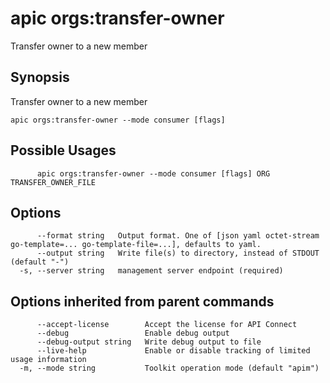 # apic orgs:transfer-owner

Transfer owner to a new member

## Synopsis

Transfer owner to a new member

```
apic orgs:transfer-owner --mode consumer [flags]
```

## Possible Usages

```
      apic orgs:transfer-owner --mode consumer [flags] ORG TRANSFER_OWNER_FILE
```

## Options

```
      --format string   Output format. One of [json yaml octet-stream go-template=... go-template-file=...], defaults to yaml.
      --output string   Write file(s) to directory, instead of STDOUT (default "-")
  -s, --server string   management server endpoint (required)
```

## Options inherited from parent commands

```
      --accept-license        Accept the license for API Connect
      --debug                 Enable debug output
      --debug-output string   Write debug output to file
      --live-help             Enable or disable tracking of limited usage information
  -m, --mode string           Toolkit operation mode (default "apim")
```
